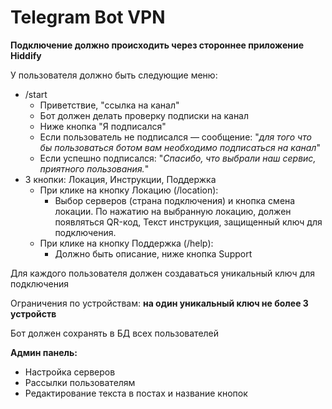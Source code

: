 # Telegram Bot VPN

**Подключение должно происходить через стороннее приложение Hiddify**

У пользователя должно быть следующие меню: 
* /start 
  * Приветствие, "ссылка на канал" 
  * Бот должен делать проверку подписки на канал
  * Ниже кнопка "Я подписался"
  * Если пользователь не подписался — сообщение: "_для того что бы пользоваться ботом вам необходимо подписаться на канал_" 
  * Если успешно подписался: "_Спасибо, что выбрали наш сервис, приятного пользования._"
* 3 кнопки: Локация, Инструкции, Поддержка 
  * При клике на кнопку Локацию (/location): 
    * Выбор серверов (страна подключения) и кнопка смена локации. По нажатию на выбранную локацию, должен появляться QR-код, Текст инструкция, защищенный ключ для подключения.
  * При клике на кнопку Поддержка (/help): 
    * Должно быть описание, ниже кнопка Support 

Для каждого пользователя должен создаваться уникальный ключ для подключения

Ограничения по устройствам: **на один уникальный ключ не более 3 устройств** 

Бот должен сохранять в БД всех пользователей 

**Админ панель:** 
* Настройка серверов 
* Рассылки пользователям
* Редактирование текста в постах и название кнопок

